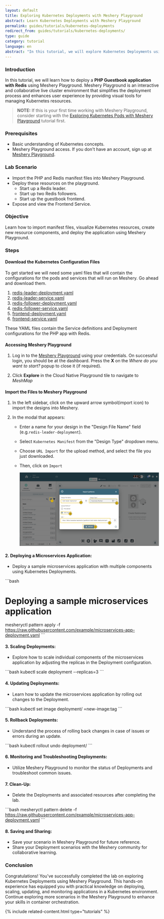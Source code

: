 ```yaml
---
layout: default
title: Exploring Kubernetes Deployments with Meshery Playground
abstract: Learn Kubernetes Deployments with Meshery Playground
permalink: guides/tutorials/kubernetes-deployments
redirect_from: guides/tutorials/kubernetes-deployments/
type: guide
category: tutorial
language: en
abstract: "In this tutorial, we will explore Kubernetes Deployments using Meshery Playground, an interactive live cluster environment, to perform hands-on labs for deploying and managing applications."
---
```


### Introduction

In this tutorial, we will learn how to deploy a **PHP Guestbook application with Redis** using Meshery Playground. Meshery Playground is an interactive and collaborative live cluster environment that simplifies the deployment process and enhances user experience by providing visual tools for managing Kubernetes resources.

> **NOTE:** If this is your first time working with Meshery Playground, consider starting with the [Exploring Kubernetes Pods with Meshery Playground](https://docs.meshery.io/guides/tutorials/kubernetes-pods) tutorial first.

### Prerequisites
- Basic understanding of Kubernetes concepts.
- Meshery Playground access. If you don't have an account, sign up at [Meshery Playground](https://meshery.layer5.io/play).

### Lab Scenario
- Import the PHP and Redis manifest files into Meshery Playground.
- Deploy these resources on the playground.
    - Start up a Redis leader.
    - Start up two Redis followers.
    - Start up the guestbook frontend.
- Expose and view the Frontend Service.


### Objective
Learn how to import manifest files, visualize Kubernetes resources, create new resource components, and deploy the application using Meshery Playground.


### Steps

#### Download the Kubernetes Configuration Files

To get started we will need some yaml files that will contain the configurations for the pods and services that will run on Meshery. Go ahead and download them.
1. [redis-leader-deployment.yaml](https://k8s.io/examples/application/guestbook/redis-leader-deployment.yaml)
2. [redis-leader-service.yaml](https://k8s.io/examples/application/guestbook/redis-leader-service.yaml)
3. [redis-follower-deployment.yaml](https://k8s.io/examples/application/guestbook/redis-follower-deployment.yaml)
4. [redis-follower-service.yaml](https://k8s.io/examples/application/guestbook/redis-follower-service.yaml)
5. [frontend-deployment.yaml](https://k8s.io/examples/application/guestbook/frontend-deployment.yaml)
6. [frontend-service.yaml](https://k8s.io/examples/application/guestbook/frontend-service.yaml)

These YAML files contain the Service definitions and Deployment configurations for the PHP app with Redis.

#### Accessing Meshery Playground

1. Log in to the [Meshery Playground](https://meshery.layer5.io/) using your credentials. On successful login, you should be at the dashboard. Press the **X** on the _Where do you want to start?_ popup to close it (if required).

2. Click **Explore** in the Cloud Native Playground tile to navigate to _MeshMap_


#### Import the Files to Meshery Playground

1. In the left sidebar, click on the upward arrow symbol(import icon) to import the designs into Meshery.

2. In the modal that appears:
   - Enter a name for your design in the "Design File Name" field (e.g.`redis-leader-deployment`).

   - Select `Kubernetes Manifest` from the "Design Type" dropdown menu.

   - Choose `URL Import` for the upload method, and select the file you just downloaded.

   - Then, click on `Import`

        ![Import redis-leader-deployment](./screenshots/redis-leader-deployment.png)

#### 2. **Deploying a Microservices Application:**
   - Deploy a sample microservices application with multiple components using Kubernetes Deployments.

\```bash
# Deploying a sample microservices application
mesheryctl pattern apply -f https://raw.githubusercontent.com/example/microservices-app-deployment.yaml
\```

#### 3. **Scaling Deployments:**
  - Explore how to scale individual components of the microservices application by adjusting the replicas in the Deployment configuration.

\```bash
kubectl scale deployment <deployment-name> --replicas=3
\```

#### 4. **Updating Deployments:**
   - Learn how to update the microservices application by rolling out changes to the Deployment.

\```bash
kubectl set image deployment/<deployment-name> <container-name>=new-image:tag
\```

#### 5. **Rollback Deployments:**
   - Understand the process of rolling back changes in case of issues or errors during an update.

\```bash
kubectl rollout undo deployment/<deployment-name>
\```

#### 6. **Monitoring and Troubleshooting Deployments:**
  - Utilize Meshery Playground to monitor the status of Deployments and troubleshoot common issues.

#### 7. **Clean-Up:**
  - Delete the Deployments and associated resources after completing the lab.

\```bash
mesheryctl pattern delete -f https://raw.githubusercontent.com/example/microservices-app-deployment.yaml
\```

#### 8. **Saving and Sharing:**
   - Save your scenario in Meshery Playground for future reference.
  - Share your Deployment scenarios with the Meshery community for collaborative learning.

### Conclusion
Congratulations! You've successfully completed the lab on exploring Kubernetes Deployments using Meshery Playground. This hands-on experience has equipped you with practical knowledge on deploying, scaling, updating, and monitoring applications in a Kubernetes environment. Continue exploring more scenarios in the Meshery Playground to enhance your skills in container orchestration.

{% include related-content.html type="tutorials" %}